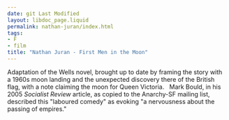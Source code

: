 ```yaml
---
date: git Last Modified
layout: libdoc_page.liquid
permalink: nathan-juran/index.html
tags:
- F
- film
title: "Nathan Juran - First Men in the Moon"
---
```


Adaptation of the Wells novel, brought up to date by  framing the story with a 1960s moon landing and the unexpected discovery there  of the British flag, with a note claiming the moon for Queen Victoria.
 
Mark Bould, in his 2005 _Socialist Review_ article,  as copied to the Anarchy-SF mailing list, described this "laboured comedy" as  evoking "a nervousness about the passing of empires."